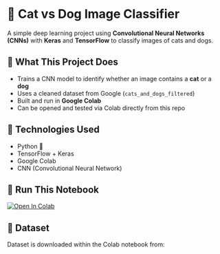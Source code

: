 # 🐾 Cat vs Dog Image Classifier

A simple deep learning project using **Convolutional Neural Networks (CNNs)** with **Keras** and **TensorFlow** to classify images of cats and dogs.

## 🚀 What This Project Does
- Trains a CNN model to identify whether an image contains a **cat** or a **dog**
- Uses a cleaned dataset from Google (`cats_and_dogs_filtered`)
- Built and run in **Google Colab**
- Can be opened and tested via Colab directly from this repo

## 🧠 Technologies Used
- Python 🐍
- TensorFlow + Keras
- Google Colab
- CNN (Convolutional Neural Network)

## 🔗 Run This Notebook
[![Open In Colab](https://colab.research.google.com/assets/colab-badge.svg)](https://colab.research.google.com/github/rajeshwarivpatil/Cat-Dog-classifier/blob/main/cat_dog_classifier.ipynb)

## 📁 Dataset
Dataset is downloaded within the Colab notebook from:
